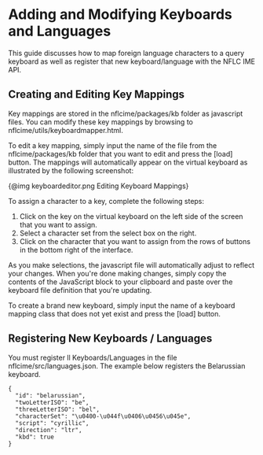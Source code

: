 # Adding and Modifying Keyboards and Languages

This guide discusses how to map foreign language characters to a query keyboard as well as register that new keyboard/language with the NFLC IME API.

## Creating and Editing Key Mappings

Key mappings are stored in the nflcime/packages/kb folder as javascript files. You can modify these key mappings by browsing to nflcime/utils/keyboardmapper.html.

To edit a key mapping, simply input the name of the file from the nflcime/packages/kb folder that you want to edit and press the [load] button. The mappings will automatically appear on the virtual keyboard as illustrated by the following screenshot:

{@img keyboardeditor.png Editing Keyboard Mappings}

To assign a character to a key, complete the following steps:  

1. Click on the key on the virtual keyboard on the left side of the screen that you want to assign. 
2. Select a character set from the select box on the right.
3. Click on the character that you want to assign from the rows of buttons in the bottom right of the interface.

As you make selections, the javascript file will automatically adjust to reflect your changes. When you're done making changes, simply copy the contents of the JavaScript block to your clipboard and paste over the keyboard file definition that you're updating.  

To create a brand new keyboard, simply input the name of a keyboard mapping class that does not yet exist and press the [load] button.


## Registering New Keyboards / Languages

You must register ll Keyboards/Languages in the file nflcime/src/languages.json. The example below registers the Belarussian keyboard.


    {
	  "id": "belarussian",
	  "twoLetterISO": "be",
	  "threeLetterISO": "bel",
	  "characterSet": "\u0400-\u044f\u0406\u0456\u045e",
	  "script": "cyrillic",
	  "direction": "ltr",
	  "kbd": true
	}